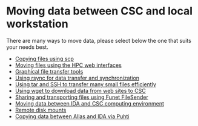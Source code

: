 # Moving data between CSC and local workstation

There are many ways to move data, please select
below the one that suits your needs best.

* [Copying files using scp](scp.md)
* [Moving files using the HPC web interfaces](web-interface.md)
* [Graphical file transfer tools](graphical_transfer.md)
* [Using rsync for data transfer and synchronization](rsync.md)
* [Using tar and SSH to transfer many small files efficiently](tar_ssh.md)
* [Using wget to download data from web sites to CSC](wget.md)
* [Sharing and transporting files using Funet FileSender](funet.md)
* [Moving data between IDA and CSC computing environment](../ida/using_ida.md)
* [Remote disk mounts](disk_mount.md)
* [Copying data between Allas and IDA via Puhti](copy_allas_ida.md)
